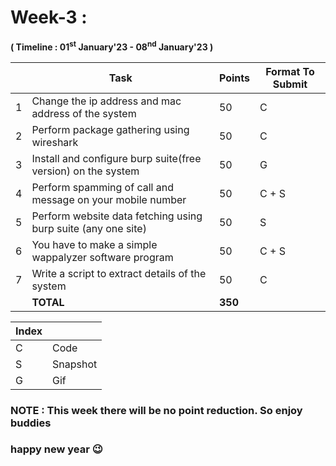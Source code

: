 # Week-3 :

**( Timeline : 01<sup>st</sup> January'23 - 08<sup>nd</sup> January'23 )**


| | Task		| Points	|	Format To Submit	|
|--| ------------- 	| -------------	|	-------------------		|
|1| Change the ip address and mac address of the system | 50  |	C	|
|2| Perform package gathering using wireshark  | 50  |	C 	|
|3| Install and configure burp suite(free version) on the system  | 50  |		G	|
|4| Perform spamming of call and message on your mobile number| 50  |	C + S	|
|5| Perform website data fetching using burp suite (any one site)  | 50  |		S	|
|6| You have to make a simple wappalyzer software program | 50 | C + S |
|7| Write a script to extract details of the system | 50 | C |
|| **TOTAL** 	| **350**	|



Index	|	|
--------|-------|
C	| Code	|
S	| Snapshot	|
G     | Gif       |


### NOTE : This week there will be no point reduction. So enjoy buddies
### happy new year 😉
